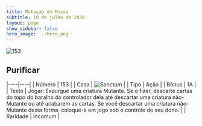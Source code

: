 ```yaml
---
title: Mutação em Massa
subtitle: 10 de julho de 2020
layout: page
show_sidebar: false
hero_image: ../hero.png
---
```


![153](https://cdn.keyforgegame.com/media/card_front/pt/479_153_6RRCF57PMCCG_pt.png)

## Purificar

|----|----|
| Número | 153 |
| Casa | ![Sanctum](https://archonarcana.com/images/thumb/c/c7/Sanctum.png/22px-Sanctum.png "Santuário") |
| Tipo | Ação |
| Bônus | 1A |
| Texto | Jogar: Expurgue uma criatura Mutante.   Se o fizer, descarte cartas do topo do baralho   do controlador dela até descartar uma criatura não-Mutante ou até acabarem as cartas.   Se você descartar uma criatura não-Mutante desta forma, coloque-a em jogo sob o controle de seu dono. |
| Raridade | Incomum |
